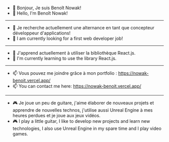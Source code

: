 - 👋 Bonjour, Je suis Benoît Nowak!
- 👋 Hello, I'm Benoît Nowak!

--------------------------------------------------------------------
  
- 👀 Je recherche actuellement une alternance en tant que concepteur développeur d'applications!
- 👀 I am currently looking for a first web developer job!

--------------------------------------------------------------------
  
- 🌱 J'apprend actuellement à utiliser la bibliothèque React.js.
- 🌱 I'm currently learning to use the library React.js.

--------------------------------------------------------------------

- 📫 Vous pouvez me joindre grâce à mon portfolio : https://nowak-benoit.vercel.app/
- 📫 You can contact me here: https://nowak-benoit.vercel.app/

--------------------------------------------------------------------

- 🎮 Je joue un peu de guitare, j'aime élaborer de nouveaux projets et apprendre de nouvelles technos, j'utilise aussi Unreal Engine à mes heures perdues et je joue aux jeux vidéos.
- 🎮 I play a little guitar, I like to develop new projects and learn new technologies, I also use Unreal Engine in my spare time and I play video games.
